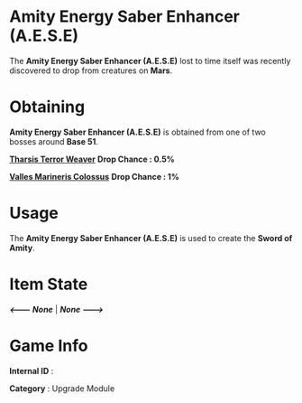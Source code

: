 # Amity Energy Saber Enhancer (A.E.S.E)

The **Amity Energy Saber Enhancer (A.E.S.E)** lost to time itself was recently discovered to drop from creatures on **Mars**.

# Obtaining

**Amity Energy Saber Enhancer (A.E.S.E)** is obtained from one of two bosses around **Base 51**.
 
[**Tharsis Terror Weaver**](https://github.com/AlphaMC0/Lone-Martian/blob/main/Monsters/Tharsis%20Terror%20Weaver.md) **Drop Chance : 0.5%**

[**Valles Marineris Colossus**]() **Drop Chance : 1%**

# Usage

The **Amity Energy Saber Enhancer (A.E.S.E)** is used to create the **Sword of Amity**.

# Item State

***<--- None*** | ***None --->***

# Game Info

**Internal ID** : 

**Category** : Upgrade Module
